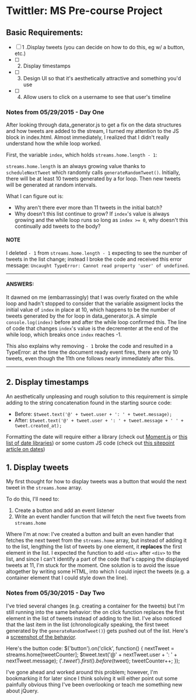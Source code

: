 # Twittler: MS Pre-course Project

## Basic Requirements:
- [ ] 1 .Display tweets (you can decide on how to do this, eg w/ a button, etc.)
- [ ] 2. Display timestamps
- [ ] 3. Design UI so that it's aesthetically attractive and something you'd use 
- [ ] 4. Allow users to click on a username to see that user's timeline


### Notes from 05/29/2015 - Day One
After looking through data_generator.js to get a fix on the data structures and how tweets are added to the stream, I turned my attention to the JS block in index.html. Almost immediately, I realized that I didn't really understand how the while loop worked. 

First, the variable `index`, which holds `streams.home.length - 1`:

`streams.home.length` is an always growing value thanks to `scheduleNextTweet` which randomly calls `generateRandomTweet()`. Initially, there will be at least 10 tweets generated by a for loop. Then new tweets will be generated at random intervals. 

What I can figure out is:
+ Why aren't there ever more than 11 tweets in the initial batch?
+ Why doesn't this list continue to grow? If `index`'s value is always growing and the while loop runs so long as `index >= 0`, why doesn't this continually add tweets to the body?

#### NOTE
I deleted `- 1` from `streams.home.length - 1` expecting to see the number of tweets in the list change; instead I broke the code and received this error message: `Uncaught TypeError: Cannot read property 'user' of undefined`. 

---
#### ANSWERS:
It dawned on me (embarrassingly) that I was overly fixated on the while loop and hadn't stopped to consider that the variable assigment locks the initial value of `index` in place at 10, which happens to be the number of tweets generated by the for loop in data_generator.js. A simple `console.log(index)` before and after the while loop confirmed this. The line of code that changes `index`'s value is the decrementer at the end of the while loop, which breaks once `index` reaches -1.

This also explains why removing `- 1` broke the code and resulted in a TypeError: at the time the document ready event fires, there are only 10 tweets, even though the 11th one follows nearly immediately after this. 

---

## 2. Display timestamps
An aesthetically unpleasing and rough solution to this requirement is simple adding to the string concatenation found in the starting source code:
- Before: `$tweet.text('@' + tweet.user + ': ' + tweet.message);`
- After: `$tweet.text('@' + tweet.user + ': ' + tweet.message + ' ' + tweet.created_at);`

Formatting the date will require either a library (check out [Moment.js](http://momentjs.com/) or [this list of date libraries](http://codegeekz.com/6-javascript-date-libraries-for-developers/)) or some custom JS code (check out [this sitepoint article on dates](http://www.sitepoint.com/beginners-guide-to-javascript-date-and-time/))

## 1. Display tweets
My first thought for how to display tweets was a button that would the next tweet in the `streams.home` array. 

To do this, I'll need to:
1. Create a button and add an event listener
2. Write an event handler function that will fetch the next five tweets from `streams.home`

Where I'm at now: I've created a button and built an even handler that fetches the next tweet from the `streams.home` array, but instead of adding  it to the list, lengthing the list of tweets by one element, it __replaces__ the first element in the list. I expected the function to add `<div>` after `<div>` to the list, and since I can't identify a part of the code that's capping the displayed tweets at 11, I'm stuck for the moment. One solution is to avoid the issue altogether by writing some HTML, into which I could inject the tweets (e.g. a container element that I could style down the line).

### Notes from 05/30/2015 - Day Two
I've tried several changes (e.g. creating a container for the tweets) but I'm still running into the same behavior: the on click function replaces the first element in the list of tweets instead of adding to the list. I've also noticed that the last item in the list (chronologically speaking, the first tweet generated by the `generateRandomTweet()`) gets pushed out of the list. Here's a [screenshot of the behavior](http://cl.ly/image/1x0T1b313G17).

Here's the button code:
    $('button').on('click', function() {
      nextTweet = streams.home[tweetCounter];
      $tweet.text('@' + nextTweet.user + ': ' + nextTweet.message);
      $('.tweet').first().before($tweet);
      tweetCounter++;
    });

I've gone ahead and worked around this problem; however, I'm bookmarking it for later since I think solving it will either point out some painfully obvious thing I've been overlooking or teach me something new about jQuery. 


